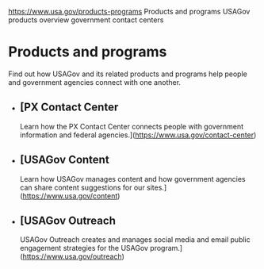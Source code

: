 

https://www.usa.gov/products-programs
Products and programs
USAGov products overview
government contact centers

# Products and programs

Find out how USAGov and its related products and programs help people and government agencies connect with one another.

* [PX Contact Center
  -----------------

  Learn how the PX Contact Center connects people with government information and federal agencies.](https://www.usa.gov/contact-center)
* [USAGov Content
  --------------

  Learn how USAGov manages content and how government agencies can share content suggestions for our sites.](https://www.usa.gov/content)
* [USAGov Outreach
  ---------------

  USAGov Outreach creates and manages social media and email public engagement strategies for the USAGov program.](https://www.usa.gov/outreach)
